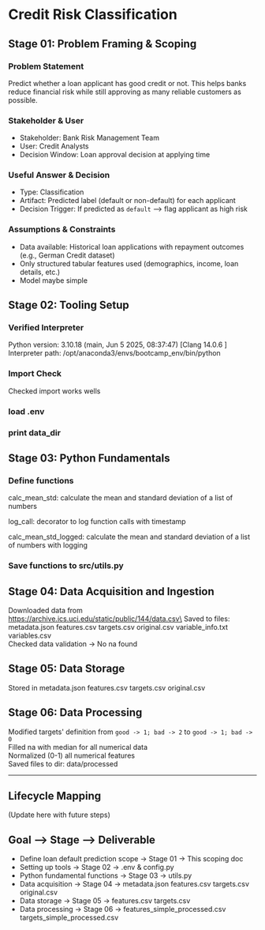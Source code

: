 # Credit Risk Classification

## Stage 01: Problem Framing & Scoping

### Problem Statement
Predict whether a loan applicant has good credit or not. This helps banks reduce financial risk while still approving as many reliable customers as possible.

### Stakeholder & User
* Stakeholder: Bank Risk Management Team
* User: Credit Analysts
* Decision Window: Loan approval decision at applying time

### Useful Answer & Decision
* Type: Classification
* Artifact: Predicted label (default or non-default) for each applicant
* Decision Trigger: If predicted as `default` --> flag applicant as high risk

### Assumptions & Constraints
* Data available: Historical loan applications with repayment outcomes (e.g., German Credit dataset)
* Only structured tabular features used (demographics, income, loan details, etc.)
* Model maybe simple

## Stage 02: Tooling Setup

### Verified Interpreter
Python version: 3.10.18 (main, Jun  5 2025, 08:37:47) [Clang 14.0.6 ]\
Interpreter path: /opt/anaconda3/envs/bootcamp_env/bin/python

### Import Check
Checked import works wells
### load .env
### print data_dir

## Stage 03: Python Fundamentals

### Define functions
calc_mean_std: calculate the mean and standard deviation of a list of numbers

log_call: decorator to log function calls with timestamp

calc_mean_std_logged: calculate the mean and standard deviation of a list of numbers with logging



### Save functions to src/utils.py

## Stage 04: Data Acquisition and Ingestion

Downloaded data from https://archive.ics.uci.edu/static/public/144/data.csv\
Saved to files: metadata.json features.csv targets.csv original.csv variable_info.txt variables.csv\
Checked data validation -> No na found 

## Stage 05: Data Storage

Stored in metadata.json features.csv targets.csv original.csv

## Stage 06: Data Processing
Modified targets' definition from `good -> 1; bad -> 2` to `good -> 1; bad -> 0`\
Filled na with median for all numerical data\
Normalized (0-1) all numerical features\
Saved files to dir: data/processed


---
## **Lifecycle Mapping**
(Update here with future steps)

**Goal --> Stage --> Deliverable**
---
* Define loan default prediction scope -> Stage 01 -> This scoping doc
* Setting up tools -> Stage 02 -> .env & config.py
* Python fundamental functions -> Stage 03 -> utils.py
* Data acquisition -> Stage 04 -> metadata.json features.csv targets.csv original.csv
* Data storage -> Stage 05 -> features.csv targets.csv
* Data processing -> Stage 06 -> features_simple_processed.csv targets_simple_processed.csv